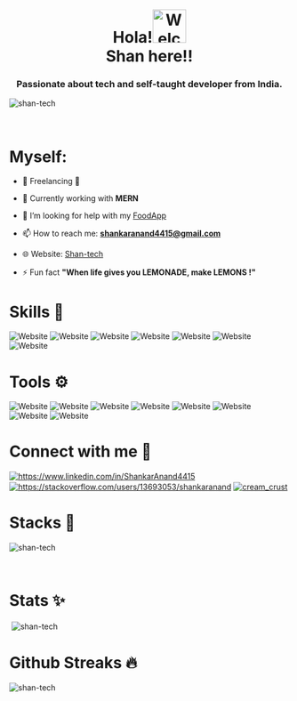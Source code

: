<h1 align="center">   Hola!<img  alt="Welcome" width="60" src="https://media.tenor.com/images/33b6637fc66bbd77622d2e673f1d343b/tenor.gif"> <br>Shan here!! </h1>

<h3 align="center">Passionate about tech and self-taught developer from India.</h3>

<p align="left"> <img src="https://komarev.com/ghpvc/?username=shan-tech&label=Profile%20views&color=0e75b6&style=flat" alt="shan-tech" /> </p><br>
<h1>Myself:</h1>

- 🔭 Freelancing 🥤

- 🌱 Currently working with **MERN**

<!-- - 💡 I've done a [Health-care project "SWASTHA"](https://github.com/Shan-tech/Swastha)  -->

- 🤝 I’m looking for help with my [FoodApp](https://github.com/Shan-tech/FoodApp_Test)

- 📫 How to reach me: **shankaranand4415@gmail.com**

- 🌐 Website: [Shan-tech](https://shan-tech.github.io/)

- ⚡ Fun fact **"When life gives you LEMONADE, make LEMONS !"**
<h1></h1>

<h1>Skills 🚀</h1>
<!-- #https://img.shields.io/badge/%3Cbadge-name%3E%20-%23%3Cbadge-color%3E.svg?&style=for-the-badge&logo=%3Cbadge-logo%3E&logoColor=white-->
<!--Replace <badge-name> <badge-color> <badge-logo> -->

![Website](https://img.shields.io/badge/Programming%20-%2523017CEE.svg?&style=for-the-badge&logo=C&logoColor=white)
![Website](https://img.shields.io/badge/python-%233776AB.svg?&style=for-the-badge&logo=python&logoColor=white)
![Website](https://img.shields.io/badge/Kotlin%20-%23ee5c1d.svg?&style=for-the-badge&logo=kotlin&logoColor=white)
![Website](https://img.shields.io/badge/flask%20-%23181717.svg?&style=for-the-badge&logo=flask&logoColor=white)
![Website](https://img.shields.io/badge/FIREBASE-%23FFCA28.svg?&style=for-the-badge&logo=firebase&logoColor=white)
![Website](https://img.shields.io/badge/html5%20-%23E34F26.svg?&style=for-the-badge&logo=html5&logoColor=white)
![Website](https://img.shields.io/badge/css3%20-%231572B6.svg?&style=for-the-badge&logo=css3&logoColor=white)
<!--![Website](https://img.shields.io/badge/dart-%230175C2.svg?&style=for-the-badge&logo=dart&logoColor=white)-->


<h1>Tools ⚙</h1>

![Website](https://img.shields.io/badge/Photoshop%20-%230175C2.svg?&style=for-the-badge&logo=adobe-photoshop&logoColor=white)
![Website](https://img.shields.io/badge/Lightroom-%2302569B.svg?&style=for-the-badge&logo=adobe-lightroom&logoColor=white)
![Website](https://img.shields.io/badge/Adobe%20-%23DD0031.svg?&style=for-the-badge&logo=adobe-xd&logoColor=white)
![Website](https://img.shields.io/badge/GIT-%23F05032.svg?&style=for-the-badge&logo=git&logoColor=white)
![Website](https://img.shields.io/badge/GITHUB-%23181717.svg?&style=for-the-badge&logo=github&logoColor=white)
![Website](https://img.shields.io/badge/Bootstrap-%23E4405F.svg?&style=for-the-badge&logo=bootstrap&logoColor=white)
![Website](https://img.shields.io/badge/VS--CODE-%23007ACC.svg?&style=for-the-badge&logo=visual-studio-code&logoColor=white)
![Website](https://img.shields.io/badge/AndroidStudio-%233DDC84.svg?&style=for-the-badge&logo=android-studio&logoColor=white)

<h1>Connect with me 💫</h1>
<p>
  
  <a href="https://www.linkedin.com/in/ShankarAnand4415" target="blank"><img align="center" src="https://img.icons8.com/color/48/000000/linkedin.png" alt="https://www.linkedin.com/in/ShankarAnand4415"  /></a>
  <a href="https://stackoverflow.com/users/13693053/shankaranand" target="blank"><img align="center" src="https://img.icons8.com/color/48/000000/stackoverflow.png" alt="https://stackoverflow.com/users/13693053/shankaranand" /></a>
  <a href="https://snapchat.com/add/cream_crust" target="blank"><img align="center" src="https://img.icons8.com/fluent/48/000000/snapchat.png" alt="cream_crust" /></a> 
  <!-- <a href="https://instagram.com/_cream_crust_" target="blank"><img align="center" src="https://img.icons8.com/color/48/000000/instagram.png" alt="@_cream_crust_"/></a> -->
  <!-- <a href="https://open.spotify.com/show/6FYHCeWDEInbh48uEvAK2c" target="blank"><img align="center" src="https://img.icons8.com/color/48/000000/spotify.png" alt="https://open.spotify.com/show/6FYHCeWDEInbh48uEvAK2c"  /></a> -->
  
</p>
<h1></h1>

<!-- <h1>  Github trophy 🏆</h1>
<p > <a href="https://github.com/ryo-ma/github-profile-trophy"><img align="center" src="https://github-profile-trophy.vercel.app/?username=shan-tech" alt="shan-tech" /></a> </p><br> -->
<h1> Stacks 🎈</h1>
<p><img align="center" src="https://github-readme-stats.vercel.app/api/top-langs?username=shan-tech&show_icons=true&locale=en&layout=compact" alt="shan-tech" /></p><br>

<h1> Stats ✨</h1>
<p >&nbsp;<img align="center" src="https://github-readme-stats.vercel.app/api?username=shan-tech&show_icons=true&locale=en" alt="shan-tech" /><br>
</p>

<h1>Github Streaks 🔥</h1>
<p><img align="center" src="https://github-readme-streak-stats.herokuapp.com/?user=shan-tech&" alt="shan-tech" />
</p>
